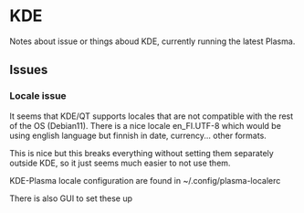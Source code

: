 # KDE
Notes about issue or things aboud KDE, currently running the latest Plasma.

## Issues

### Locale issue
It seems that KDE/QT supports locales that are not compatible with the rest of the OS (Debian11). There is a nice locale en_FI.UTF-8 which would be using english language but finnish in date, currency... other formats.

This is nice but this breaks everything without setting them separately outside KDE, so it just seems much easier to not use them.

KDE-Plasma locale configuration are found in ~/.config/plasma-localerc

There is also GUI to set these up
